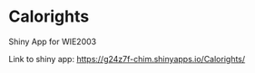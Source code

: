# Calorights
 Shiny App for WIE2003

 Link to shiny app: https://g24z7f-chim.shinyapps.io/Calorights/

